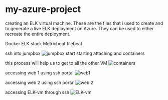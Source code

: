 # my-azure-project
creating an ELK virtual machine. 
These are the files that i used to create and to generate a live ELK deployment on Azure. They can be used to either recreate the entire deployment.


Docker
ELK stack
Metricbeat
filebeat

ssh into jumpbox
![jumpbox start](https://user-images.githubusercontent.com/96326971/178089888-97302978-7c90-4055-902c-8cff29c31a89.png)
starting attaching and containers


this process will help us to get to all the other VM
![containers](https://user-images.githubusercontent.com/96326971/178089946-90d5873d-8265-48f3-b4f0-08d1b3cabf08.png)


accessing web 1 using ssh portal 
![web1](https://user-images.githubusercontent.com/96326971/178089994-e98c4f9a-5eec-4a93-a980-edbcbc8d46de.png)


accessing web 2 using ssh portal
![web 2](https://user-images.githubusercontent.com/96326971/178090018-44b87ec5-9919-4ede-a2d0-ea56d87d293d.png)


accessing ELK-vm through ssh
![ELK-vm](https://user-images.githubusercontent.com/96326971/178089841-77b191cf-8da1-45ba-afd3-87179241213a.png)
